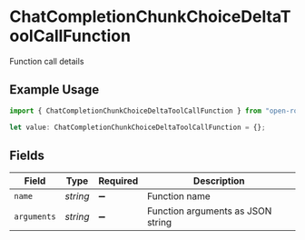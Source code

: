 # ChatCompletionChunkChoiceDeltaToolCallFunction

Function call details

## Example Usage

```typescript
import { ChatCompletionChunkChoiceDeltaToolCallFunction } from "open-router/models";

let value: ChatCompletionChunkChoiceDeltaToolCallFunction = {};
```

## Fields

| Field                             | Type                              | Required                          | Description                       |
| --------------------------------- | --------------------------------- | --------------------------------- | --------------------------------- |
| `name`                            | *string*                          | :heavy_minus_sign:                | Function name                     |
| `arguments`                       | *string*                          | :heavy_minus_sign:                | Function arguments as JSON string |